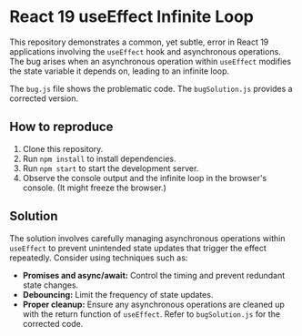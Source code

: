 # React 19 useEffect Infinite Loop

This repository demonstrates a common, yet subtle, error in React 19 applications involving the `useEffect` hook and asynchronous operations. The bug arises when an asynchronous operation within `useEffect` modifies the state variable it depends on, leading to an infinite loop. 

The `bug.js` file shows the problematic code. The `bugSolution.js` provides a corrected version.

## How to reproduce

1. Clone this repository.
2. Run `npm install` to install dependencies.
3. Run `npm start` to start the development server.
4. Observe the console output and the infinite loop in the browser's console. (It might freeze the browser.)

## Solution

The solution involves carefully managing asynchronous operations within `useEffect` to prevent unintended state updates that trigger the effect repeatedly. Consider using techniques such as: 
* **Promises and async/await:** Control the timing and prevent redundant state changes.
* **Debouncing:** Limit the frequency of state updates.
* **Proper cleanup:** Ensure any asynchronous operations are cleaned up with the return function of `useEffect`. 
Refer to `bugSolution.js` for the corrected code.